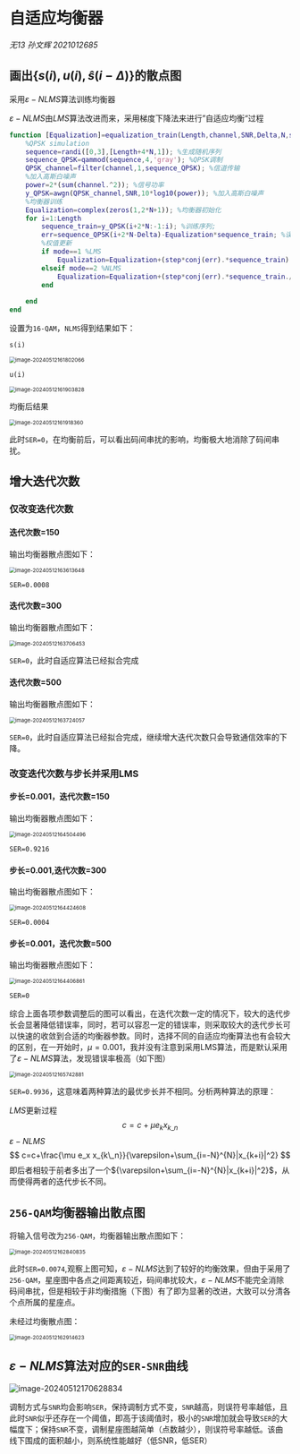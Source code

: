 # 自适应均衡器

_无13 孙文辉 2021012685_

## 画出$\{s(i),u(i),\hat{s}({i-\Delta})\}$的散点图

采用$\varepsilon-NLMS$算法训练均衡器

$\varepsilon-NLMS$由$LMS$算法改进而来，采用梯度下降法来进行”自适应均衡“过程

```matlab
function [Equalization]=equalization_train(Length,channel,SNR,Delta,N,step,epsilon,mode)
    %QPSK simulation
    sequence=randi([0,3],[Length+4*N,1]); %生成随机序列
    sequence_QPSK=qammod(sequence,4,'gray'); %QPSK调制
    QPSK_channel=filter(channel,1,sequence_QPSK); %信道传输
    %加入高斯白噪声
    power=2*(sum(channel.^2)); %信号功率
    y_QPSK=awgn(QPSK_channel,SNR,10*log10(power)); %加入高斯白噪声
    %均衡器训练
    Equalization=complex(zeros(1,2*N+1)); %均衡器初始化
    for i=1:Length
        sequence_train=y_QPSK(i+2*N:-1:i); %训练序列;
        err=sequence_QPSK(i+2*N-Delta)-Equalization*sequence_train; %误差
        %权值更新
        if mode==1 %LMS
            Equalization=Equalization+(step*conj(err).*sequence_train)';
        elseif mode==2 %NLMS
            Equalization=Equalization+(step*conj(err).*sequence_train./(epsilon+sequence_train'*sequence_train))';
        end
          
    end
end
```

设置为`16-QAM`，`NLMS`得到结果如下：

`s(i)`

<img src="./exp1_孙文辉_2021012685.assets/image-20240512161802066.png" alt="image-20240512161802066" style="zoom: 67%;" />

`u(i)`

<img src="./exp1_孙文辉_2021012685.assets/image-20240512161903828.png" alt="image-20240512161903828" style="zoom:67%;" />

均衡后结果

<img src="./exp1_孙文辉_2021012685.assets/image-20240512161918360.png" alt="image-20240512161918360" style="zoom:67%;" />



此时`SER=0`，在均衡前后，可以看出码间串扰的影响，均衡极大地消除了码间串扰。

## 增大迭代次数

### 仅改变迭代次数

#### 迭代次数=150

输出均衡器散点图如下：

<img src="./exp1_孙文辉_2021012685.assets/image-20240512163613648.png" alt="image-20240512163613648" style="zoom:67%;" />

`SER=0.0008`

#### 迭代次数=300

输出均衡器散点图如下：

<img src="./exp1_孙文辉_2021012685.assets/image-20240512163706453.png" alt="image-20240512163706453" style="zoom:67%;" />

`SER=0`，此时自适应算法已经拟合完成

#### 迭代次数=500

输出均衡器散点图如下：

<img src="./exp1_孙文辉_2021012685.assets/image-20240512163724057.png" alt="image-20240512163724057" style="zoom:67%;" />

`SER=0`，此时自适应算法已经拟合完成，继续增大迭代次数只会导致通信效率的下降。

### 改变迭代次数与步长并采用LMS

#### 步长=0.001，迭代次数=150

输出均衡器散点图如下：

<img src="./exp1_孙文辉_2021012685.assets/image-20240512164504496.png" alt="image-20240512164504496" style="zoom:67%;" />

`SER=0.9216`

#### 步长=0.001,迭代次数=300

输出均衡器散点图如下：

<img src="./exp1_孙文辉_2021012685.assets/image-20240512164424608.png" alt="image-20240512164424608" style="zoom:67%;" />

`SER=0.0004`

#### 步长=0.001，迭代次数=500

输出均衡器散点图如下：

<img src="./exp1_孙文辉_2021012685.assets/image-20240512164406861.png" alt="image-20240512164406861" style="zoom:67%;" />

`SER=0`

综合上面各项参数调整后的图可以看出，在迭代次数一定的情况下，较大的迭代步长会显著降低错误率，同时，若可以容忍一定的错误率，则采取较大的迭代步长可以快速的收敛到合适的均衡器参数。同时，选择不同的自适应均衡算法也有会较大的区别，在一开始时，$\mu=0.001$，我并没有注意到采用LMS算法，而是默认采用了$\varepsilon-NLMS$算法，发现错误率极高（如下图）

<img src="./exp1_孙文辉_2021012685.assets/image-20240512165742881.png" alt="image-20240512165742881" style="zoom:67%;" />

`SER=0.9936`，这意味着两种算法的最优步长并不相同。分析两种算法的原理：

$LMS$更新过程
$$
c=c+\mu e_kx_{k\_n}
$$
$\varepsilon-NLMS$
$$
c=c+\frac{\mu e_x x_{k\_n}}{\varepsilon+\sum_{i=-N}^{N}|x_{k+i}|^2}
$$
即后者相较于前者多出了一个${\varepsilon+\sum_{i=-N}^{N}|x_{k+i}|^2}$，从而使得两者的迭代步长不同。

## `256-QAM`均衡器输出散点图

将输入信号改为`256-QAM`，均衡器输出散点图如下：

<img src="./exp1_孙文辉_2021012685.assets/image-20240512162840835.png" alt="image-20240512162840835" style="zoom:67%;" />

此时`SER=0.0074`,观察上图可知，$\varepsilon-NLMS$达到了较好的均衡效果，但由于采用了`256-QAM`，星座图中各点之间距离较近，码间串扰较大，$\varepsilon-NLMS$不能完全消除码间串扰，但是相较于非均衡措施（下图）有了即为显著的改进，大致可以分清各个点所属的星座点。

未经过均衡散点图：

<img src="./exp1_孙文辉_2021012685.assets/image-20240512162914623.png" alt="image-20240512162914623" style="zoom:67%;" />

## $\varepsilon-NLMS$算法对应的`SER-SNR`曲线

![image-20240512170628834](./exp1_孙文辉_2021012685.assets/image-20240512170628834.png)

调制方式与`SNR`均会影响`SER`，保持调制方式不变，`SNR`越高，则误符号率越低，且此时`SNR`似乎还存在一个阈值，即高于该阈值时，极小的`SNR`增加就会导致`SER`的大幅度下；保持`SNR`不变，调制星座图越简单（点数越少），则误符号率越低。该曲线下围成的面积越小，则系统性能越好（低SNR，低SER）